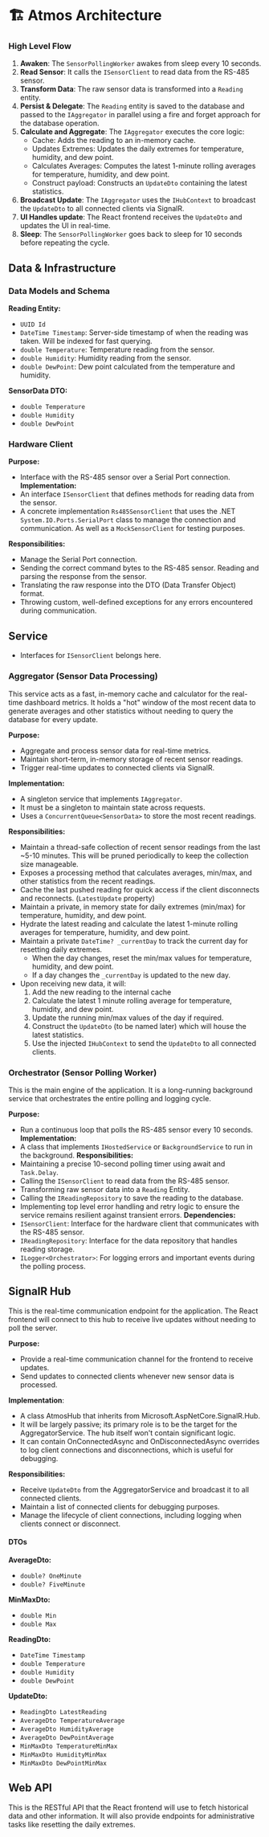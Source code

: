 # 🏗️ Atmos Architecture

### High Level Flow

1. **Awaken**: The `SensorPollingWorker` awakes from sleep every 10 seconds.
2. **Read Sensor**: It calls the `ISensorClient` to read data from the RS-485 sensor.
3. **Transform Data**: The raw sensor data is transformed into a `Reading` entity.
4. **Persist & Delegate**: The `Reading` entity is saved to the database and passed to the `IAggregator` in parallel using a fire and forget approach for the database operation.
5. **Calculate and Aggregate**: The `IAggregator` executes the core logic:
    - Cache: Adds the reading to an in-memory cache.
    - Updates Extremes: Updates the daily extremes for temperature, humidity, and dew point.
    - Calculates Averages: Computes the latest 1-minute rolling averages for temperature, humidity, and dew point.
    - Construct payload: Constructs an `UpdateDto` containing the latest statistics.
6. **Broadcast Update**: The `IAggregator` uses the `IHubContext` to broadcast the `UpdateDto` to all connected clients via SignalR.
7. **UI Handles update**: The React frontend receives the `UpdateDto` and updates the UI in real-time.
8. **Sleep**: The `SensorPollingWorker` goes back to sleep for 10 seconds before repeating the cycle.


## Data & Infrastructure

### Data Models and Schema

**Reading Entity:**
- `UUID Id`
- `DateTime Timestamp`: Server-side timestamp of when the reading was taken. Will be indexed for fast querying.
- `double Temperature`: Temperature reading from the sensor.
- `double Humidity`: Humidity reading from the sensor.
- `double DewPoint`: Dew point calculated from the temperature and humidity.

**SensorData DTO:**
- `double Temperature`
- `double Humidity`
- `double DewPoint`


### Hardware Client

**Purpose:**
- Interface with the RS-485 sensor over a Serial Port connection.
**Implementation:**
- An interface `ISensorClient` that defines methods for reading data from the sensor.
- A concrete implementation `Rs485SensorClient` that uses the .NET `System.IO.Ports.SerialPort` class to manage the connection and communication. As well as a `MockSensorClient` for testing purposes.

**Responsibilities:**
- Manage the Serial Port connection.
- Sending the correct command bytes to the RS-485 sensor.
Reading and parsing the response from the sensor.
- Translating the raw response into the DTO (Data Transfer Object) format.
- Throwing custom, well-defined exceptions for any errors encountered during communication.


## Service

- Interfaces for `ISensorClient` belongs here. 

### Aggregator (Sensor Data Processing)

This service acts as a fast, in-memory cache and calculator for the real-time dashboard metrics. It holds a "hot" window of the most recent data to generate averages and other statistics without needing to query the database for every update.

**Purpose:**
- Aggregate and process sensor data for real-time metrics.
- Maintain short-term, in-memory storage of recent sensor readings.
- Trigger real-time updates to connected clients via SignalR.

**Implementation:**
- A singleton service that implements `IAggregator`.
- It must be a singleton to maintain state across requests.
- Uses a `ConcurrentQueue<SensorData>` to store the most recent readings.

**Responsibilities:**
- Maintain a thread-safe collection of recent sensor readings from the last ~5-10 minutes. This will be pruned periodically to keep the collection size manageable.
- Exposes a processing method that calculates averages, min/max, and other statistics from the recent readings.
- Cache the last pushed reading for quick access if the client disconnects and reconnects. (`LatestUpdate` property)
- Maintain a private, in memory state for daily extremes (min/max) for temperature, humidity, and dew point.
- Hydrate the latest reading and calculate the latest 1-minute rolling averages for temperature, humidity, and dew point.
- Maintain a private `DateTime? _currentDay` to track the current day for resetting daily extremes.
    - When the day changes, reset the min/max values for temperature, humidity, and dew point.
    - If a day changes the `_currentDay` is updated to the new day.
- Upon receiving new data, it will:
    1. Add the new reading to the internal cache
    2. Calculate the latest 1 minute rolling average for temperature, humidity, and dew point.
    2. Update the running min/max values of the day if required.
    4. Construct the `UpdateDto` (to be named later) which will house the latest statistics.
    5. Use the injected `IHubContext` to send the `UpdateDto` to all connected clients.

### Orchestrator (Sensor Polling Worker)

This is the main engine of the application. It is a long-running background service that orchestrates the entire polling and logging cycle.

**Purpose:**
- Run a continuous loop that polls the RS-485 sensor every 10 seconds.
**Implementation:**
- A class that implements `IHostedService` or `BackgroundService` to run in the background.
**Responsibilities:**
- Maintaining a precise 10-second polling timer using await and `Task.Delay`.
- Calling the `ISensorClient` to read data from the RS-485 sensor.
- Transforming raw sensor data into a `Reading` Entity. 
- Calling the `IReadingRepository` to save the reading to the database.
- Implementing top level error handling and retry logic to ensure the service remains resilient against transient errors.
**Dependencies:**
- `ISensorClient`: Interface for the hardware client that communicates with the RS-485 sensor.
- `IReadingRepository`: Interface for the data repository that handles reading storage.
- `ILogger<Orchestrator>`: For logging errors and important events during the polling process.


## SignalR Hub

This is the real-time communication endpoint for the application. The React frontend will connect to this hub to receive live updates without needing to poll the server.

**Purpose:**
- Provide a real-time communication channel for the frontend to receive updates.
- Send updates to connected clients whenever new sensor data is processed.

**Implementation**:
- A class AtmosHub that inherits from Microsoft.AspNetCore.SignalR.Hub.
- It will be largely passive; its primary role is to be the target for the AggregatorService. The hub itself won't contain significant logic.
- It can contain OnConnectedAsync and OnDisconnectedAsync overrides to log client connections and disconnections, which is useful for debugging.

**Responsibilities:**
- Receive `UpdateDto` from the AggregatorService and broadcast it to all connected clients.
- Maintain a list of connected clients for debugging purposes.
- Manage the lifecycle of client connections, including logging when clients connect or disconnect.

#### DTOs

**AverageDto:**
- `double? OneMinute`
- `double? FiveMinute`

**MinMaxDto:**
- `double Min`
- `double Max`

**ReadingDto:**
- `DateTime Timestamp`
- `double Temperature`
- `double Humidity`
- `double DewPoint`

**UpdateDto:**

- `ReadingDto LatestReading`
- `AverageDto TemperatureAverage`
- `AverageDto HumidityAverage`
- `AverageDto DewPointAverage`
- `MinMaxDto TemperatureMinMax`
- `MinMaxDto HumidityMinMax`
- `MinMaxDto DewPointMinMax`

## Web API

This is the RESTful API that the React frontend will use to fetch historical data and other information. It will also provide endpoints for administrative tasks like resetting the daily extremes.